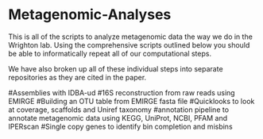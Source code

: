 # Metagenomic-Analyses

This is all of the scripts to analyze metagenomic data the way we do in the Wrighton lab. Using the comprehensive scripts outlined below you should be able to informatically repeat all of our computational steps.

We have also broken up all of these individual steps into separate repositories as they are cited in the paper.

#Assemblies with IDBA-ud
#16S reconstruction from raw reads using EMIRGE
#Building an OTU table from EMIRGE fasta file
#Quicklooks to look at coverage, scaffolds and Uniref taxonomy
#annotation pipeline to annotate metagenomic data using KEGG, UniProt, NCBI, PFAM and IPERscan
#Single copy genes to identify bin completion and misbins
